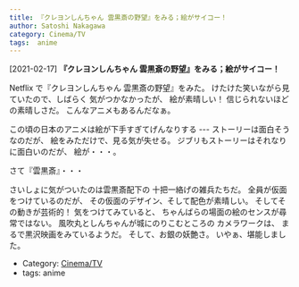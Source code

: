 ```yaml
---
title: 『クレヨンしんちゃん 雲黒斎の野望』をみる；絵がサイコー！
author: Satoshi Nakagawa
category: Cinema/TV
tags:  anime
---
```


[2021-02-17] **『クレヨンしんちゃん 雲黒斎の野望』をみる；絵がサイコー！** 

 Netflix で『クレヨンしんちゃん 雲黒斎の野望』をみた。
けたけた笑いながら見ていたので、しばらく
気がつかなかったが、
絵が素晴しい！
信じられないほどの素晴しさだ。
こんなアニメもあるんだなぁ。

 この頃の日本のアニメは絵が下手すぎてげんなりする ---
ストーリーは面白そうなのだが、
絵をみただけで、見る気が失せる。
ジブリもストーリーはそれなりに面白いのだが、
絵が・・・。

 さて『雲黒斎』・・・

 さいしょに気がついたのは雲黒斎配下の
十把一絡げの雑兵たちだ。
全員が仮面をつけているのだが、
その仮面のデザイン、そして配色が素晴しい。
そしてその動きが芸術的！
気をつけてみていると、
ちゃんばらの場面の絵のセンスが尋常ではない。
風吹丸としんちゃんが城にのりこむところの
カメラワークは、
まるで黒沢映画をみているようだ。
そして、お銀の妖艶さ。
いやぁ、堪能しました。

- Category: [Cinema/TV](https://merapano.github.io/categories.html#Cinema/TV)
- tags:  anime
